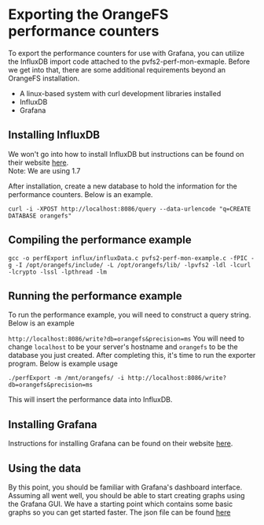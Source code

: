 # Exporting the OrangeFS performance counters

To export the performance counters for use with Grafana, you can utilize the InfluxDB import code attached to the pvfs2-perf-mon-exmaple. Before we get into that, there are some additional requirements beyond an OrangeFS installation. 

- A linux-based system with curl development libraries installed
- InfluxDB 
- Grafana

## Installing InfluxDB

We won't go into how to install InfluxDB but instructions can be found on their website [here](https://docs.influxdata.com/influxdb/v1.7/introduction/installation/).  
Note: We are using 1.7

After installation, create a new database to hold the information for the performance counters. Below is an example. 

`
curl -i -XPOST http://localhost:8086/query --data-urlencode "q=CREATE DATABASE orangefs" 
`

## Compiling the performance example

`gcc -o perfExport influx/influxData.c pvfs2-perf-mon-example.c -fPIC -g -I /opt/orangefs/include/ -L /opt/orangefs/lib/ -lpvfs2 -ldl -lcurl -lcrypto -lssl -lpthread -lm`

## Running the performance example

To run the performance example, you will need to construct a query string. Below is an example

`
http://localhost:8086/write?db=orangefs&precision=ms
`
You will need to change `localhost` to be your server's hostname and `orangefs` to be the database you just created. After completing this, it's time to run the exporter program. Below is example usage

`./perfExport -m /mnt/orangefs/ -i http://localhost:8086/write?db=orangefs&precision=ms`

This will insert the performance data into InfluxDB.

## Installing Grafana

Instructions for installing Grafana can be found on their website [here](https://grafana.com/docs/installation/).

## Using the data

By this point, you should be familiar with Grafana's dashboard interface. Assuming all went well, you should be able to start creating graphs using the Grafana GUI. We have a starting point which contains some basic graphs so you can get started faster. The json file can be found [here](todo)

[//]: # (https://grafana.com/docs/http_api/dashboard/)